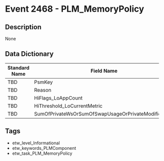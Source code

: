 # Event 2468 - PLM_MemoryPolicy

## Description
None

## Data Dictionary
|Standard Name|Field Name|Type|Description|Sample Value|
|---|---|---|---|---|
|TBD|PsmKey|UnicodeString|None|`None`|
|TBD|Reason|UInt32|None|`None`|
|TBD|HiFlags_LoAppCount|UInt32|None|`None`|
|TBD|HiThreshold_LoCurrentMetric|UInt32|None|`None`|
|TBD|SumOfPrivateWsOrSumOfSwapUsageOrPrivateModifiedSize|UInt32|None|`None`|

## Tags
* etw_level_Informational
* etw_keywords_PLMComponent
* etw_task_PLM_MemoryPolicy